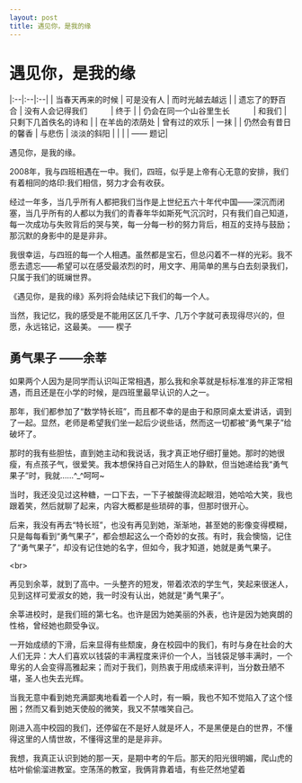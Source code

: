 ```yaml
---
layout: post
title: 遇见你，是我的缘
---
```


# 遇见你，是我的缘

|:--|:--|:--|
| 当春天再来的时候                | 可是没有人                     | 而时光越去越远 |
| 遗忘了的野百合                  | 没有人会记得我们　　　| 终于 |
| 仍会在同一个山谷里生长　　　| 和我们                         | 只剩下几首佚名的诗和 |
| 在羊齿的浓荫处                  | 曾有过的欢乐                   | 一抹 |
| 仍然会有昔日的馨香              | 与悲伤                         | 淡淡的斜阳 |
|                                 |                          | —— 题记|

遇见你，是我的缘。

2008年，我与四班相遇在一中。我们，四班，似乎是上帝有心无意的安排，我们有着相同的烙印:我们相信，努力才会有收获。

经过一年多，当几乎所有人都把我们当作是上世纪五六十年代中国——深沉而闭塞，当几乎所有的人都以为我们的青春年华如斯死气沉沉时，只有我们自己知道，每一次成功与失败背后的哭与笑，每一分每一秒的努力背后，相互的支持与鼓励；那沉默的身影中的是是非非。

我很幸运，与四班的每一个人相遇。虽然都是宝石，但总闪着不一样的光彩。我不愿去遗忘——希望可以在感受最浓烈的时，用文字、用简单的黑与白去刻录我们，只属于我们的斑斓世界。

《遇见你，是我的缘》系列将会陆续记下我们的每一个人。

当然，我记忆，我的感受是不能用区区几千字、几万个字就可表现得尽兴的，但愿，永远铭记，这最美。 —— 楔子

## 勇气果子 ——余莘

如果两个人因为是同学而认识叫正常相遇，那么我和余莘就是标标准准的非正常相遇，而且还是在小学的时候，是四班里最早认识的人之一。

那年，我们都参加了“数学特长班”，而且都不幸的是由于和原同桌太爱讲话，调到了一起。显然，老师是希望我们坐一起后少说些话，然而这一切都被“勇气果子”给破坏了。

那时的我有些胆怯，直到她主动和我说话，我才真正地仔细打量她。那时的她很瘦，有点孩子气，很爱笑。我本想保持自己对陌生人的静默，但当她递给我“勇气果子”时，我就……^_^呵呵~

当时，我还没见过这种糖，一口下去，一下子被酸得流起眼泪，她哈哈大笑，我也跟着笑，然后就聊了起来，内容大概都是些琐碎的事，但那时很开心。

后来，我没有再去“特长班”，也没有再见到她，渐渐地，甚至她的影像变得模糊，只是每每看到“勇气果子”，都会想起这么一个奇妙的女孩。有时，我会懊恼，记住了“勇气果子”，却没有记住她的名字，但如今，我才知道，她就是勇气果子。

<br\>

再见到余莘，就到了高中。一头整齐的短发，带着浓浓的学生气，笑起来很迷人，见到这样可爱淑女的她，我一时没有认出，她就是“勇气果子”。

余莘进校时，是我们班的第七名。也许是因为她美丽的外表，也许是因为她爽朗的性格，曾经她也颇受争议。

一开始成绩的下滑，后来显得有些颓废，身在校园中的我们，有时与身在社会的大人们无异：大人们喜欢以钱袋的丰满程度来评价一个人，当钱袋足够丰满时，一个卑劣的人会变得高雅起来；而对于我们，则热衷于用成绩来评判，当分数丑陋不堪，圣人也失去光辉。

当我无意中看到她充满鄙夷地看着一个人时，有一瞬，我也不知不觉陷入了这个怪圈；然而又看到她天使般的微笑，我又不禁嗤笑自己。

刚进入高中校园的我们，还停留在不是好人就是坏人，不是黑便是白的世界，不懂得这里的人情世故，不懂得这里的是是非非。

我想，我真正认识到她的那一天，是期中考的午后。那天的阳光很明媚，爬山虎的枯叶偷偷溜进教室。空荡荡的教室，我俩背靠着墙，有些茫然地望着




